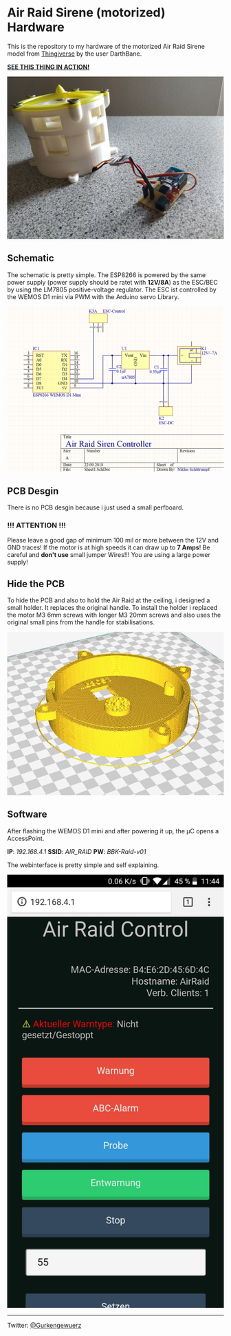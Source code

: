 # Air Raid Sirene (motorized) Hardware

This is the repository to my hardware of the motorized Air Raid Sirene model from [Thingiverse](https://www.thingiverse.com/thing:2357451) by the user DarthBane.

[**SEE THIS THING IN ACTION!**](https://twitter.com/Gurkengewuerz/status/1040680115078922241)

<img src="/img/raid_druck_mit_platine.jpg" alt="raid_druck_mit_platine" width="850" />



## Schematic

The schematic is pretty simple. The ESP8266 is powered by the same power supply (power supply should be ratet with **12V/8A**) as the ESC/BEC by using the LM7805 positive-voltage regulator. The ESC ist controlled by the WEMOS D1 mini via PWM with the Arduino servo Library.

![schematic](/schematic.png)



## PCB Desgin

There is no PCB desgin because i just used a small perfboard.

### !!! ATTENTION !!!

Please leave a good gap of minimum 100 mil or more between the 12V and GND traces! If the motor is at high speeds it can draw up to **7 Amps**! Be careful and **don't use** small jumper Wires!!! You are using a large power supply!



## Hide the PCB

To hide the PCB and also to hold the Air Raid at the ceiling, i designed a small holder. It replaces the original handle.
To install the holder i replaced the motor M3 6mm screws with longer M3 20mm screws and also uses the original small pins from the handle for stabilisations.

![extra holder](/img/holder.jpg)



## Software

After flashing the WEMOS D1 mini and after powering it up, the µC opens a AccessPoint.

**IP**: *192.168.4.1*
**SSID**: *AIR_RAID*
**PW**: *BBK-Raid-v01*

The webinterface is pretty simple and self explaining.

![webinterface](/img/raid_webinterface.jpg)



---

Twitter: [@Gurkengewuerz](https://twitter.com/Gurkengewuerz)
